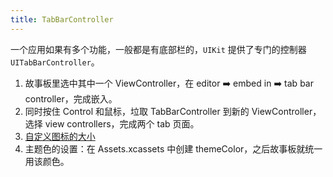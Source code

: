 ```yaml
---
title: TabBarController
---
```


一个应用如果有多个功能，一般都是有底部栏的，`UIKit` 提供了专门的控制器 `UITabBarController`。

1. 故事板里选中其中一个 ViewController，在 editor ➡️ embed in ➡️ tab bar controller，完成嵌入。
2. 同时按住 Control 和鼠标，垃取 TabBarController 到新的 ViewController，选择 view controllers，完成两个 tab 页面。
3. [自定义图标的大小](https://developer.apple.com/design/human-interface-guidelines/ios/icons-and-images/custom-icons/)
4. 主题色的设置：在 Assets.xcassets 中创建 themeColor，之后故事板就统一用该颜色。

